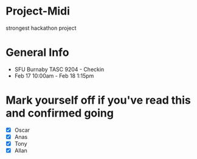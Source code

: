 # Project-Midi
strongest hackathon project

# General Info
* SFU Burnaby TASC 9204 - Checkin
* Feb 17 10:00am - Feb 18 1:15pm

# Mark yourself off if you've read this and confirmed going
- [x] Oscar
- [x] Anas
- [x] Tony
- [x] Allan
